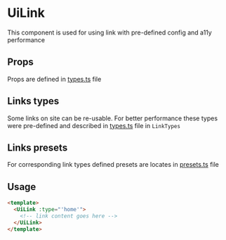 # UiLink

This component is used for using link with pre-defined config and a11y performance

## Props

Props are defined in [types.ts](types.ts) file

## Links types

Some links on site can be re-usable. For better performance these types were pre-defined and described in [types.ts](types.ts) file in `LinkTypes`

## Links presets

For corresponding link types defined presets are locates in [presets.ts](presets.ts) file

## Usage

```html
<template>
  <UiLink :type="'home'">
    <!-- link content goes here -->
  </UiLink>
</template>
```
